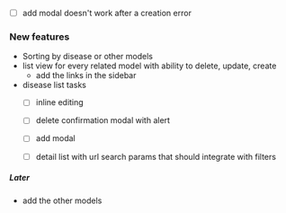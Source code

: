 - [ ] add modal doesn't work after a creation error
      
      
### New features
- Sorting by disease or other models
- list view for every related model with ability to delete, update, create
	- add the links in the sidebar
- disease list tasks
	 - [ ]  inline editing
	 - [ ] delete confirmation modal with alert
	 - [ ] add modal
	 - [ ] detail list with url search params that should integrate with filters
	

##### Later
* add the other models 